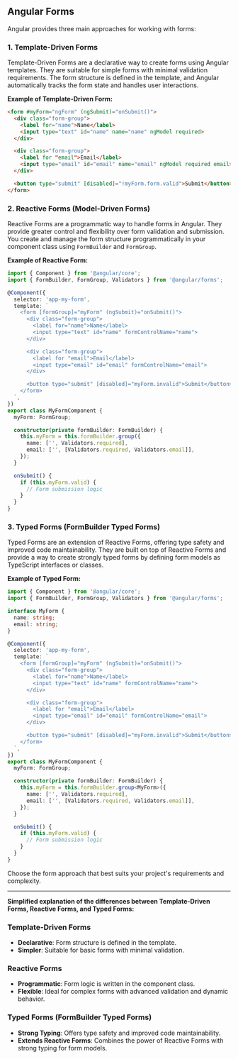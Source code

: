 ## Angular Forms

Angular provides three main approaches for working with forms:

### 1. Template-Driven Forms

Template-Driven Forms are a declarative way to create forms using Angular templates. They are suitable for simple forms with minimal validation requirements. The form structure is defined in the template, and Angular automatically tracks the form state and handles user interactions.

**Example of Template-Driven Form:**

```html
<form #myForm="ngForm" (ngSubmit)="onSubmit()">
  <div class="form-group">
    <label for="name">Name</label>
    <input type="text" id="name" name="name" ngModel required>
  </div>

  <div class="form-group">
    <label for "email">Email</label>
    <input type="email" id="email" name="email" ngModel required email>
  </div>

  <button type="submit" [disabled]="!myForm.form.valid">Submit</button>
</form>
```

### 2. Reactive Forms (Model-Driven Forms)

Reactive Forms are a programmatic way to handle forms in Angular. They provide greater control and flexibility over form validation and submission. You create and manage the form structure programmatically in your component class using `FormBuilder` and `FormGroup`.

**Example of Reactive Form:**

```typescript
import { Component } from '@angular/core';
import { FormBuilder, FormGroup, Validators } from '@angular/forms';

@Component({
  selector: 'app-my-form',
  template: `
    <form [formGroup]="myForm" (ngSubmit)="onSubmit()">
      <div class="form-group">
        <label for="name">Name</label>
        <input type="text" id="name" formControlName="name">
      </div>

      <div class="form-group">
        <label for "email">Email</label>
        <input type="email" id="email" formControlName="email">
      </div>

      <button type="submit" [disabled]="myForm.invalid">Submit</button>
    </form>
  `,
})
export class MyFormComponent {
  myForm: FormGroup;

  constructor(private formBuilder: FormBuilder) {
    this.myForm = this.formBuilder.group({
      name: ['', Validators.required],
      email: ['', [Validators.required, Validators.email]],
    });
  }

  onSubmit() {
    if (this.myForm.valid) {
      // Form submission logic
    }
  }
}
```

### 3. Typed Forms (FormBuilder Typed Forms)

Typed Forms are an extension of Reactive Forms, offering type safety and improved code maintainability. They are built on top of Reactive Forms and provide a way to create strongly typed forms by defining form models as TypeScript interfaces or classes.

**Example of Typed Form:**

```typescript
import { Component } from '@angular/core';
import { FormBuilder, FormGroup, Validators } from '@angular/forms';

interface MyForm {
  name: string;
  email: string;
}

@Component({
  selector: 'app-my-form',
  template: `
    <form [formGroup]="myForm" (ngSubmit)="onSubmit()">
      <div class="form-group">
        <label for="name">Name</label>
        <input type="text" id="name" formControlName="name">
      </div>

      <div class="form-group">
        <label for "email">Email</label>
        <input type="email" id="email" formControlName="email">
      </div>

      <button type="submit" [disabled]="myForm.invalid">Submit</button>
    </form>
  `,
})
export class MyFormComponent {
  myForm: FormGroup;

  constructor(private formBuilder: FormBuilder) {
    this.myForm = this.formBuilder.group<MyForm>({
      name: ['', Validators.required],
      email: ['', [Validators.required, Validators.email]],
    });
  }

  onSubmit() {
    if (this.myForm.valid) {
      // Form submission logic
    }
  }
}
```

Choose the form approach that best suits your project's requirements and complexity.

---

**Simplified explanation of the differences between Template-Driven Forms, Reactive Forms, and Typed Forms:**

### Template-Driven Forms

- **Declarative**: Form structure is defined in the template.
- **Simpler**: Suitable for basic forms with minimal validation.

### Reactive Forms

- **Programmatic**: Form logic is written in the component class.
- **Flexible**: Ideal for complex forms with advanced validation and dynamic behavior.

### Typed Forms (FormBuilder Typed Forms)

- **Strong Typing**: Offers type safety and improved code maintainability.
- **Extends Reactive Forms**: Combines the power of Reactive Forms with strong typing for form models.

